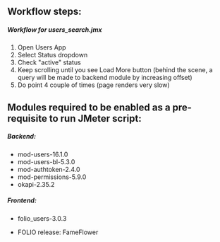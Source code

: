 ## Workflow steps:
##### Workflow for users_search.jmx
1. Open Users App
2. Select Status dropdown
3. Check "active" status
4. Keep scrolling until you see Load More button (behind the scene, a query will be made to backend module by increasing offset)
5. Do point 4 couple of times (page renders very slow)

## Modules required to be enabled as a pre-requisite to run JMeter script:
##### Backend:
- mod-users-16.1.0
- mod-users-bl-5.3.0
- mod-authtoken-2.4.0
- mod-permissions-5.9.0
- okapi-2.35.2
##### Frontend:
- folio_users-3.0.3

- FOLIO release: FameFlower